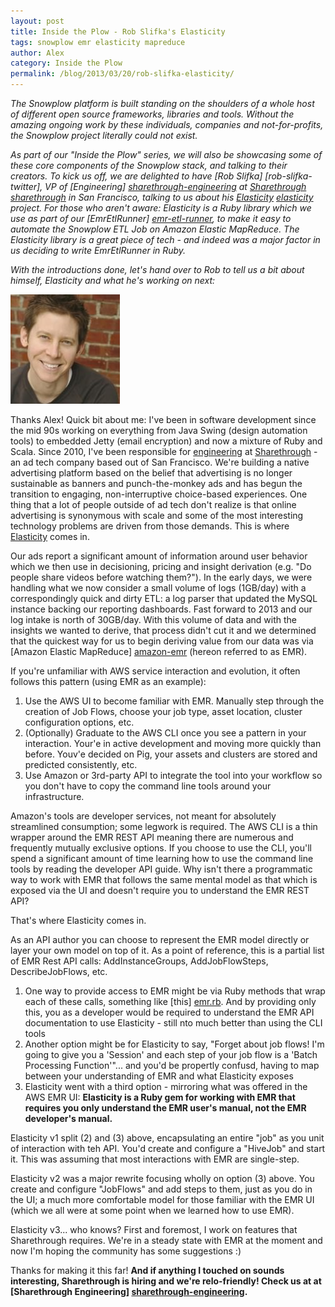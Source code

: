```yaml
---
layout: post
title: Inside the Plow - Rob Slifka's Elasticity
tags: snowplow emr elasticity mapreduce
author: Alex
category: Inside the Plow
permalink: /blog/2013/03/20/rob-slifka-elasticity/
---
```


*The Snowplow platform is built standing on the shoulders of a whole host of different open source frameworks, libraries and tools. Without the amazing ongoing work by these individuals, companies and not-for-profits, the Snowplow project literally could not exist.*

*As part of our "Inside the Plow" series, we will also be showcasing some of these core components of the Snowplow stack, and talking to their creators. To kick us off, we are delighted to have [Rob Slifka] [rob-slifka-twitter], VP of [Engineering] [sharethrough-engineering] at [Sharethrough] [sharethrough] in San Francisco, talking to us about his [Elasticity] [elasticity] project. For those who aren't aware: Elasticity is a Ruby library which we use as part of our [EmrEtlRunner] [emr-etl-runner], to make it easy to automate the Snowplow ETL Job on Amazon Elastic MapReduce. The Elasticity library is a great piece of tech - and indeed was a major factor in us deciding to write EmrEtlRunner in Ruby.*

*With the introductions done, let's hand over to Rob to tell us a bit about himself, Elasticity and what he's working on next:*

![rob-slifka-img][rob-slifka-img]

Thanks Alex! Quick bit about me: I've been in software development since the mid 90s working on everything from Java Swing (design automation tools) to embedded Jetty (email encryption) and now a mixture of Ruby and Scala. Since 2010, I've been responsible for <a href="http://www.sharethrough.com/engineering">engineering</a> at <a href="http://www.sharethrough.com">Sharethrough</a> - an ad tech company based out of San Francisco. We're building a native advertising platform based on the belief that advertising is no longer sustainable as banners and punch-the-monkey ads and has begun the transition to engaging, non-interruptive choice-based experiences. One thing that a lot of people outside of ad tech don't realize is that online advertising is synonymous with scale and some of the most interesting technology problems are driven from those demands. This is where <a href="https://github.com/rslifka/elasticity">Elasticity</a> comes in.

<!--more-->

Our ads report a significant amount of information around user behavior which we then use in decisioning, pricing and insight derivation (e.g. "Do people share videos before watching them?"). In the early days, we were handling what we now consider a small volume of logs (1GB/day) with a correspondingly quick and dirty ETL: a log parser that updated the MySQL instance backing our reporting dashboards.  Fast forward to 2013 and our log intake is north of 30GB/day. With this volume of data and with the insights we wanted to derive, that process didn't cut it and we determined that the quickest way for us to begin deriving value from our data was via [Amazon Elastic MapReduce] [amazon-emr] (hereon referred to as EMR).

If you're unfamiliar with AWS service interaction and evolution, it often follows this pattern (using EMR as an example):

1. Use the AWS UI to become familiar with EMR. Manually step through the creation of Job Flows, choose your job type, asset location, cluster configuration options, etc.
2. (Optionally) Graduate to the AWS CLI once you see a pattern in your interaction. Your'e in active development and moving more quickly than before. Youv'e decided on Pig, your assets and clusters are stored and predicted consistently, etc.
3. Use Amazon or 3rd-party API to integrate the tool into your workflow so you don't have to copy the command line tools around your infrastructure.

Amazon's tools are developer services, not meant for absolutely streamlined consumption; some legwork is required. The AWS CLI is a thin wrapper around the EMR REST API meaning there are numerous and frequently mutually exclusive options. If you choose to use the CLI, you'll spend a significant amount of time learning how to use the command line tools by reading the developer API guide. Why isn't there a programmatic way to work with EMR that follows the same mental model as that which is exposed via the UI and doesn't require you to understand the EMR REST API?

That's where Elasticity comes in.

As an API author you can choose to represent the EMR model directly or layer your own model on top of it. As a point of reference, this is a partial list of EMR Rest API calls: AddInstanceGroups, AddJobFlowSteps, DescribeJobFlows, etc.

1. One way to provide access to EMR might be via Ruby methods that wrap each of these calls, something like [this] [emr.rb]. And by providing only this, you as a developer would be required to understand the EMR API documentation to use Elasticity - still nto much better than using the CLI tools
2. Another option might be for Elasticity to say, "Forget about job flows! I'm going to give you a 'Session' and each step of your job flow is a 'Batch Processing Function'"... and you'd be propertly confusd, having to map between your understanding of EMR and what Elasticity exposes
3. Elasticity went with a third option - mirroring what was offered in the AWS EMR UI: **Elasticity is a Ruby gem for working with EMR that requires you only understand the EMR user's manual, not the EMR developer's manual.**

Elasticity v1 split (2) and (3) above, encapsulating an entire "job" as you unit of interaction with teh API. You'd create and configure a "HiveJob" and start it. This was assuming that most interactions with EMR are single-step.

Elasticity v2 was a major rewrite focusing wholly on option (3) above. You create and configure "JobFlows" and add steps to them, just as you do in the UI; a much more comfortable model for those familiar with the EMR UI (which we all were at some point when we learned how to use EMR).

Elasticity v3... who knows? First and foremost, I work on features that Sharethrough requires. We're in a steady state with EMR at the moment and now I'm hoping the community has some suggestions :)

Thanks for making it this far! **And if anything I touched on sounds interesting, Sharethrough is hiring and we're relo-friendly! Check us at at [Sharethrough Engineering] [sharethrough-engineering].**

[sharethrough]: http://www.sharethrough.com
[sharethrough-engineering]: http://www.sharethrough.com/engineering
[elasticity]: https://github.com/rslifka/elasticity
[emr-etl-runner]: https://github.com/snowplow/snowplow/wiki/setting-up-EmrEtlRunner
[amazon-emr]: http://aws.amazon.com/elasticmapreduce/
[rob-slifka-img]: /assets/img/blog/2013/03/rob-slifka.jpeg
[emr.rb]: https://github.com/rslifka/elasticity/blob/master/lib/elasticity/emr.rb
